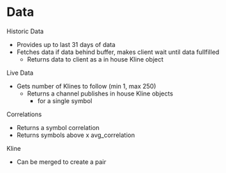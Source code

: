 # Data

Historic Data
- Provides up to last 31 days of data
- Fetches data if data behind buffer, makes client wait until data fullfilled
  - Returns data to client as a in house Kline object

Live Data
- Gets number of Klines to follow (min 1, max 250)
  - Returns a channel publishes in house Kline objects
    - for a single symbol

Correlations
- Returns a symbol correlation
- Returns symbols above x avg_correlation

Kline
- Can be merged to create a pair